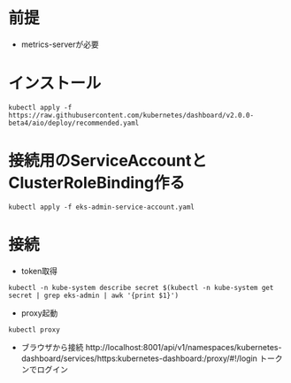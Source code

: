 # 前提
- metrics-serverが必要

# インストール
```
kubectl apply -f https://raw.githubusercontent.com/kubernetes/dashboard/v2.0.0-beta4/aio/deploy/recommended.yaml
```

# 接続用のServiceAccountとClusterRoleBinding作る
```
kubectl apply -f eks-admin-service-account.yaml
```

# 接続
- token取得
```
kubectl -n kube-system describe secret $(kubectl -n kube-system get secret | grep eks-admin | awk '{print $1}')
```

- proxy起動
```
kubectl proxy
```

- ブラウザから接続
http://localhost:8001/api/v1/namespaces/kubernetes-dashboard/services/https:kubernetes-dashboard:/proxy/#!/login
トークンでログイン